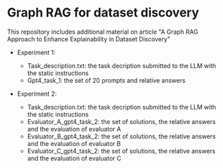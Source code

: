 # Graph RAG for dataset discovery
This repository includes additional material on article "A Graph RAG Approach to Enhance Explainability in Dataset Discovery" 

* Experiment 1: 
  - Task_description.txt: the task decription submitted to the LLM with the static instructions
  - Gpt4_task_1: the set of 20 prompts and relative answers

* Experiment 2:
  - Task_description.txt: the task decription submitted to the LLM with the static instructions
  - Evaluator_A_gpt4_task_2: the set of solutions, the relative answers and the evaluation of evaluator A 
  - Evaluator_B_gpt4_task_2: the set of solutions, the relative answers and the evaluation of evaluator B
  - Evaluator_C_gpt4_task_2: the set of solutions, the relative answers and the evaluation of evaluator C
